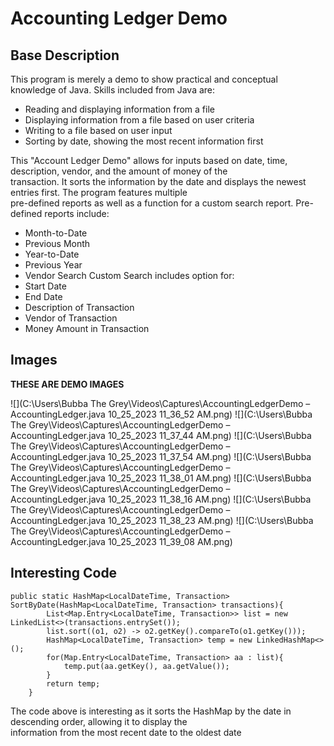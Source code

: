 # Accounting Ledger Demo

## Base Description

This program is merely a demo to show practical and conceptual knowledge of Java.  Skills included from Java are:
* Reading and displaying information from a file
* Displaying information from a file based on user criteria
* Writing to a file based on user input
* Sorting by date, showing the most recent information first

This "Account Ledger Demo" allows for inputs based on date, time, description, vendor, and the amount of money of the  
transaction. It sorts the information by the date and displays the newest entries first. The program features multiple  
pre-defined reports as well as a function for a custom search report.  Pre-defined reports include:
* Month-to-Date
* Previous Month
* Year-to-Date
* Previous Year
* Vendor Search
Custom Search includes option for:
* Start Date
* End Date
* Description of Transaction
* Vendor of Transaction
* Money Amount in Transaction

## Images

**THESE ARE DEMO IMAGES**

![](C:\Users\Bubba The Grey\Videos\Captures\AccountingLedgerDemo – AccountingLedger.java 10_25_2023 11_36_52 AM.png)
![](C:\Users\Bubba The Grey\Videos\Captures\AccountingLedgerDemo – AccountingLedger.java 10_25_2023 11_37_44 AM.png)
![](C:\Users\Bubba The Grey\Videos\Captures\AccountingLedgerDemo – AccountingLedger.java 10_25_2023 11_37_54 AM.png)
![](C:\Users\Bubba The Grey\Videos\Captures\AccountingLedgerDemo – AccountingLedger.java 10_25_2023 11_38_01 AM.png)
![](C:\Users\Bubba The Grey\Videos\Captures\AccountingLedgerDemo – AccountingLedger.java 10_25_2023 11_38_16 AM.png)
![](C:\Users\Bubba The Grey\Videos\Captures\AccountingLedgerDemo – AccountingLedger.java 10_25_2023 11_38_23 AM.png)
![](C:\Users\Bubba The Grey\Videos\Captures\AccountingLedgerDemo – AccountingLedger.java 10_25_2023 11_39_08 AM.png)

## Interesting Code

```
public static HashMap<LocalDateTime, Transaction> SortByDate(HashMap<LocalDateTime, Transaction> transactions){
        List<Map.Entry<LocalDateTime, Transaction>> list = new LinkedList<>(transactions.entrySet());
        list.sort((o1, o2) -> o2.getKey().compareTo(o1.getKey()));
        HashMap<LocalDateTime, Transaction> temp = new LinkedHashMap<>();
        for(Map.Entry<LocalDateTime, Transaction> aa : list){
            temp.put(aa.getKey(), aa.getValue());
        }
        return temp;
    }
```

The code above is interesting as it sorts the HashMap by the date in descending order, allowing it to display the  
information from the most recent date to the oldest date